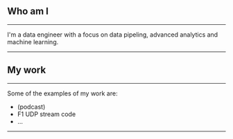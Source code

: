 ## Who am I

---

I'm a data engineer with a focus on data pipeling, advanced analytics and machine learning. 

---

## My work

---

Some of the examples of my work are:
- (podcast)
- F1 UDP stream code
- ...

---
